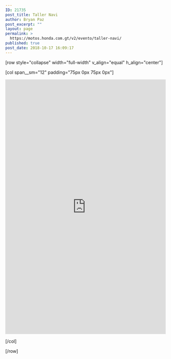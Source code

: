 ```yaml
---
ID: 21735
post_title: Taller Navi
author: Bryan Paz
post_excerpt: ""
layout: page
permalink: >
  https://motos.honda.com.gt/v2/evento/taller-navi/
published: true
post_date: 2018-10-17 16:09:17
---
```

[row style="collapse" width="full-width" v_align="equal" h_align="center"]

[col span__sm="12" padding="75px 0px 75px 0px"]

<iframe src="https://docs.google.com/forms/d/e/1FAIpQLSc8ojT-zZblYGqiY388juS3PC_ZWTCcjD-WgxtlI9JawNX98w/viewform?embedded=true" width="100%" height="800px" frameborder="0" marginheight="0" marginwidth="0">Cargando...</iframe>

[/col]

[/row]